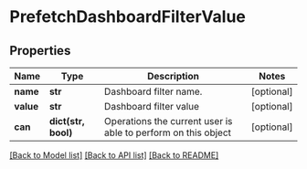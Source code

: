 # PrefetchDashboardFilterValue

## Properties
Name | Type | Description | Notes
------------ | ------------- | ------------- | -------------
**name** | **str** | Dashboard filter name. | [optional] 
**value** | **str** | Dashboard filter value | [optional] 
**can** | **dict(str, bool)** | Operations the current user is able to perform on this object | [optional] 

[[Back to Model list]](../README.md#documentation-for-models) [[Back to API list]](../README.md#documentation-for-api-endpoints) [[Back to README]](../README.md)


